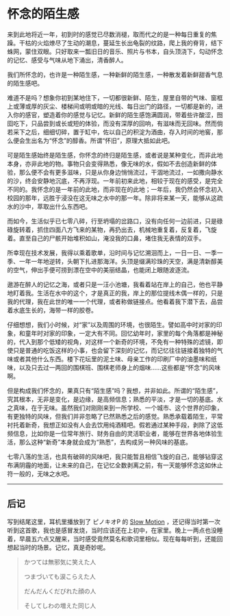 # 怀念的陌生感

来到此地将近一年，初到时的感觉已尽数消褪，取而代之的是一种每日重复的焦躁。干枯的火焰燎尽了生动的潮息，蔓延生长出龟裂的纹路，爬上我的脊背，结下蛛网，蒙住双眼。只好取来一瓢旧日的音乐、照片与书本，自头顶浇下，勾动怀念的记忆、感受与气味从地下涌出，清香醉人。

我们所怀念的，也许是一种陌生感，一种新鲜的陌生感，一种散发着新鲜甜香气息的陌生感吧。

难道不是吗？想象你初到某地住下，一切都很新鲜、陌生，屋里自带的气味、窗框上或薄或厚的灰尘、楼梯间或明或暗的光线、每日出门的路径，一切都是新的，进入你的感官，塑造着你的感觉与记忆。新鲜的陌生感饱满圆润，带着些许酸涩，囫囵吃下，只品尝到或长或短的体验，而没有深厚的回响，有滋味而无回味。然而倘若采下之后，细细切碎，置于缸中，佐以自己的积淀为酒曲，存入时间的地窖，那么便会生出名为“怀念”的醇香。所谓“怀旧”，原理大抵如此吧。

可是陌生感始终是陌生感，你怀念的终归是陌生感，或者说是某种变化，而非此地本身，亦非此地的物。事物只会变得熟悉，像无味的水，假如不去创造新鲜的体验，那么便不会有更多滋味，只是从你身边悄悄流过，干涸地流过，一如撒向静水的沙，终会安静地沉底，不再浮现。一年前初来此地，相较于现在的感受，是完全不同的。我怀念的是一年前的此地，而非现在的此地；一年后，我仍然会怀念初入校园的那年，远胜于浸没在这无味之水中的那一年。除非将来某一天，能够从这疏水的沙中，萃取出什么东西吧。

而如今，生活似乎已七零八碎，行至坍塌的岔路口，没有向任何一边前进，只是碌碌旋转着，抓住四面八方飞来的某物，再扔出去，机械地重复着，反复着，飞旋着。直至自己的尸骸开始堆积如山，淹没我的口鼻，堵住我无表情的双手。

所幸现在技术发展，我得以乘着歌单，沿时间与记忆溯洄而上，一日一日、一季一季、一年一年地逆转，头朝下扎进那海洋。头顶是缀满珍珠的天空，满是清新醇美的空气，伸出手便可捞到漂在空中的美丽结晶，也能闭上眼随波逐流。

遨游在醉人的记忆之海，或者只是一汪小池塘，我看着站在岸上的自己，他也平静地盯着我。生活在水中的这个，才是真正的我，岸上的那位提线木偶一样的，只是我的代理，我在此世的唯一一个代理，或者称做链接点。他看着我下潜下去，品尝着水底生长的，海带一样的胶卷。

仔细想想，我们小时候，对“家”以及周围的环境，也很陌生。譬如高中时对家的印象，和童年时对家的印象，一定大有不同。回忆幼年时，家里的每个角落都是神秘的，代入到那个低矮的视角，对这样一个新奇的环境，不免有一种特殊的滤镜，即使只是普通的吃饭这样的小事，也会留下深刻的记忆，而记忆往往链接着独特的气味或者其他什么东西。楼下花坛里的泥土味、母亲工作的印刷厂中的油墨味和纸味，以及只去过一两回的围棋班、围棋老师身上的烟味……这些都是“怀念”的风味啊。

但是构成我们怀念的，果真只有“陌生感”吗？我想，并非如此。所谓的“陌生感”，究其根本，无非是变化，是边缘，是高频信息；熟悉的平淡，才是一切的基底。水之真味，在于无味。虽然我们对刚刚来到一所学校、一个城市、这个世界的印象，有更独特的风味，但我们并非忽略了已然熟悉之后的感觉。熟悉承载着陌生，平常衬托着新奇，我想正如没有人会去饮用纯酒精吧。假若通过某种手段，剥除了这低频信息，比如你是一位常年旅行、财务自由的灵活职业者，能够在世界各地体验生活，那么这种“新奇”本身就会成为“熟悉”，去构成另一种风味的基底。

七零八落的生活，也具有破碎的风味吧，我只能暂且相信飞旋的自己，能够钻穿这布满阴霾的地面，让未来的自己，在记忆全数剥离之前，有一天能够怀念这如休止符一般的，无味之水吧。

---

## 后记

写到结尾这里，耳机里播放到了 ピノキオP 的 [Slow Motion](https://www.bilibili.com/video/BV1nx411T7g7/) ，还记得当时第一次听到这首歌，我也是感冒发烧，当时应该还在上初中，在家里。晚上一两点也没睡着，早晨五六点又醒来，当时感受竟然莫名和歌词里相似。现在每每听到，还能回想起当时的场景。记忆，真是奇妙呢。

> かつては無邪気に笑えた人
>
> つまづいても涙こらえた人
>
> だんだんくだびれた顔の人
>
> そしてしわの増えた同じ人
>


